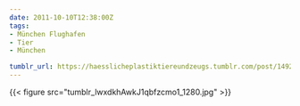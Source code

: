 ```yaml
---
date: 2011-10-10T12:38:00Z
tags:
- München Flughafen
- Tier
- München

tumblr_url: https://haesslicheplastiktiereundzeugs.tumblr.com/post/14924931593
---
```

{{< figure src="tumblr_lwxdkhAwkJ1qbfzcmo1_1280.jpg" >}}
